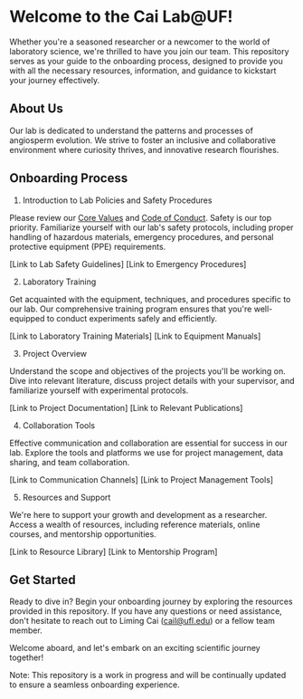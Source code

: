 # Welcome to the Cai Lab@UF! 

Whether you're a seasoned researcher or a newcomer to the world of laboratory science, we're thrilled to have you join our team. This repository serves as your guide to the onboarding process, designed to provide you with all the necessary resources, information, and guidance to kickstart your journey effectively.

## About Us

Our lab is dedicated to understand the patterns and processes of angiosperm evolution. We strive to foster an inclusive and collaborative environment where curiosity thrives, and innovative research flourishes.

## Onboarding Process
1. Introduction to Lab Policies and Safety Procedures

Please review our [Core Values](https://github.com/Cai-group/Onboarding/blob/main/CORE_VALUES.md) and [Code of Conduct](https://github.com/Cai-group/Onboarding/blob/main/CODE_OF_CONDUCT.md). Safety is our top priority. Familiarize yourself with our lab's safety protocols, including proper handling of hazardous materials, emergency procedures, and personal protective equipment (PPE) requirements.

[Link to Lab Safety Guidelines]
[Link to Emergency Procedures]

2. Laboratory Training

Get acquainted with the equipment, techniques, and procedures specific to our lab. Our comprehensive training program ensures that you're well-equipped to conduct experiments safely and efficiently.

[Link to Laboratory Training Materials]
[Link to Equipment Manuals]

3. Project Overview

Understand the scope and objectives of the projects you'll be working on. Dive into relevant literature, discuss project details with your supervisor, and familiarize yourself with experimental protocols.

[Link to Project Documentation]
[Link to Relevant Publications]

4. Collaboration Tools

Effective communication and collaboration are essential for success in our lab. Explore the tools and platforms we use for project management, data sharing, and team collaboration.

[Link to Communication Channels]
[Link to Project Management Tools]

5. Resources and Support

We're here to support your growth and development as a researcher. Access a wealth of resources, including reference materials, online courses, and mentorship opportunities.

[Link to Resource Library]
[Link to Mentorship Program]

## Get Started
Ready to dive in? Begin your onboarding journey by exploring the resources provided in this repository. If you have any questions or need assistance, don't hesitate to reach out to Liming Cai (cail@ufl.edu) or a fellow team member.

Welcome aboard, and let's embark on an exciting scientific journey together!

Note: This repository is a work in progress and will be continually updated to ensure a seamless onboarding experience.




